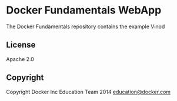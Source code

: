 Docker Fundamentals WebApp
==========================

The Docker Fundamentals repository contains the example Vinod

## License

Apache 2.0

## Copyright

Copyright Docker Inc Education Team 2014 <education@docker.com>
